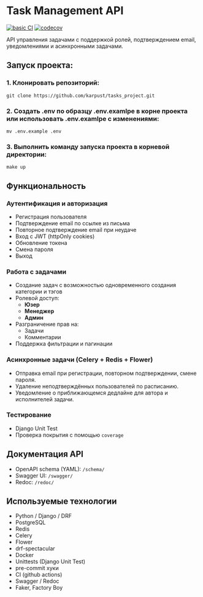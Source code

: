 # Task Management API

[![basic CI](https://github.com/karpust/tasks_project/actions/workflows/ci.yml/badge.svg)](https://github.com/karpust/tasks_project/actions/workflows/ci.yml)
[![codecov](https://codecov.io/github/karpust/tasks_project/branch/improvements/graph/badge.svg?token=CHI6PFCJTO)](https://codecov.io/github/karpust/tasks_project)


API управления задачами с поддержкой ролей, подтверждением email, уведомлениями и асинхронными задачами.

## Запуск проекта:
### 1. Клонировать репозиторий:
```shell
git clone https://github.com/karpust/tasks_project.git
```
### 2. Создать .env по образцу .env.examlpe в корне проекта или использовать .env.examlpe с изменениями:
```shell
mv .env.example .env
```
### 3. Выполнить команду запуска проекта в корневой директории:
```shell
make up
```

## Функциональность

### Аутентификация и авторизация

- Регистрация пользователя
- Подтверждение email по ссылке из письма
- Повторное подтверждение email при неудаче
- Вход с JWT (httpOnly cookies)
- Обновление токена
- Смена пароля
- Выход

### Работа с задачами

- Создание задач с возможностью одновременного создания категории и тэгов
- Ролевой доступ:
  - **Юзер**
  - **Менеджер**
  - **Админ**
- Разграничение прав на:
  - Задачи
  - Комментарии
- Поддержка фильтрации и пагинации

### Асинхронные задачи (Celery + Redis + Flower)

- Отправка email при регистрации, повторном подтверждении, смене пароля.
- Удаление неподтверждённых пользователей по расписанию.
- Уведомление о приближающемся дедлайне для автора и исполнителей задачи.

### Тестирование

- Django Unit Test
- Проверка покрытия с помощью `coverage`


## Документация API

- OpenAPI schema (YAML): `/schema/`
- Swagger UI: `/swagger/`
- Redoc: `/redoc/`

##  Используемые технологии

- Python / Django / DRF
- PostgreSQL
- Redis
- Celery
- Flower
- drf-spectacular
- Docker
- Unittests (Django Unit Test)
- pre-commit хуки
- CI (github actions)
- Swagger / Redoc
- Faker, Factory Boy
